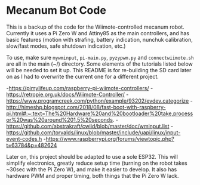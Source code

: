 # Mecanum Bot Code
This is a backup of the code for the Wiimote-controlled mecanum robot. Currently it uses a Pi Zero W and Attiny85 as the main controllers, and has basic features (motion with strafing, battery indication, nunchuk calibration, slow/fast modes, safe shutdown indication, etc.)

To use, make sure `mywminput`, `pi-main.py`, `pyzypwm.py` and `connectwiimote.sh` are all in the main (~/) directory. Some elements of the tutorials listed below will be needed to set it up. This README is for re-building the SD card later on as I had to overwrite the current one for a different project.

-https://pimylifeup.com/raspberry-pi-wiimote-controllers/
-https://retropie.org.uk/docs/Wiimote-Controller/
-https://www.programcreek.com/python/example/93202/evdev.categorize
-http://himeshp.blogspot.com/2018/08/fast-boot-with-raspberry-pi.html#:~:text=The%20Hardware%20and%20bootloader%20take,processor%20was%20around%201.5%20seconds.
-https://github.com/abstrakraft/cwiid/blob/master/doc/wminput.list
-https://github.com/torvalds/linux/blob/master/include/uapi/linux/input-event-codes.h
-https://www.raspberrypi.org/forums/viewtopic.php?t=63784&p=482624

Later on, this project should be adapted to use a sole ESP32. This will simplify electronics, greatly reduce setup time (turning on the robot takes ~30sec with the Pi Zero W), and make it easier to develop. It also has hardware PWM and proper timing, both things that the Pi Zero W lack.